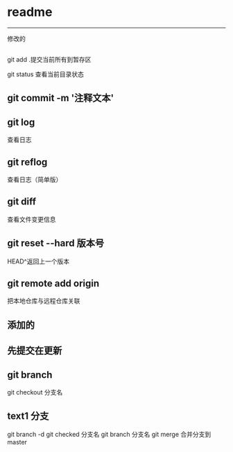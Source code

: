 # readme
---
修改的
```js

```
git add .提交当前所有到暂存区

git status
查看当前目录状态
## git commit -m '注释文本'
## git log 
查看日志
## git reflog
查看日志（简单版）
## git diff
查看文件变更信息
## git reset --hard 版本号
HEAD^返回上一个版本
## git remote add origin 
把本地仓库与远程仓库关联
## 添加的
## 先提交在更新
## git branch 
git checkout 分支名
## text1 分支
git branch -d
git checked 分支名
git branch 分支名
git merge 合并分支到master